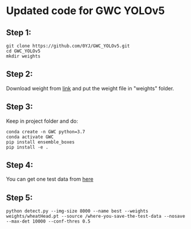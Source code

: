 # Updated code for GWC YOLOv5
## Step 1: 
```shell
git clone https://github.com/0YJ/GWC_YOLOv5.git
cd GWC_YOLOv5
mkdir weights
```
## Step 2: 
Download weight from [link](https://drive.google.com/file/d/1msfpBFOTe_g0Jp3c-DITUglHJaFOSHmk/view?usp=sharing) and put the weight file in "weights" folder.

## Step 3: 
Keep in project folder and do: 
```
conda create -n GWC python=3.7
conda activate GWC
pip install ensemble_boxes
pip install -e .
```

## Step 4: 
You can get one test data from [here](https://drive.google.com/file/d/1V5k1wamDO7UmcMn-LIa3HEhf_iDz_EfP/view?usp=drive_link)

## Step 5: 
```
python detect.py --img-size 8000 --name best --weights weights/wheatHead.pt --source /where-you-save-the-test-data --nosave  --max-det 10000 --conf-thres 0.5
```
